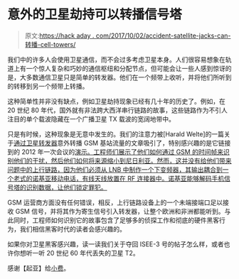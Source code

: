 # 意外的卫星劫持可以转播信号塔

> 原文:[https://hack aday . com/2017/10/02/accident-satellite-jacks-can-转播-cell-towers/](https://hackaday.com/2017/10/02/accidental-satellite-hijacks-can-rebroadcast-cell-towers/)

我们中的许多人会使用卫星通信，而不会过多考虑卫星本身。人们很容易想象在轨道上有一个惊人复杂和巧妙的通信枢纽和分配节点，但可能会让一些人感到惊讶的是，大多数通信卫星只是简单的转发器。他们在一个频带上收听，并将他们所听到的转移到另一个频带上转播。

这种简单性并非没有缺点，例如卫星劫持现象已经有几十年的历史了。例如，在 20 世纪 80 年代，国外就有非法跨大西洋串行链路的故事，这些链路作为不引人注目的单个载波隐藏在一个广播卫星 TX 载波的宽阔地带中。

只是有时候，这种现象是无意中发生的。我们的注意力被[Harald Welte]的一篇关于[通过卫星转发器](http://laforge.gnumonks.org/blog/20170216-cellular_rebroadcast_over_sat/)意外转播 GSM 基站流量的文章吸引了，特别感兴趣的是它链接到的 2012 年一次会议的[演示。工程师们展示了他们如何通过 GSM 的时间帧来识别他们的干扰，然后他们如何将来源缩小到尼日利亚。然而，这并没有给他们带来问题中的上行链路，因为他们必须从 LNB 中制作一个下变频器，其输出耦合到一个老式的诺基亚移动电话，有线天线放置在 RF 连接器中。诺基亚能够解码手机信号塔的识别数据，让他们锁定罪犯。](http://data.satirg.org/identifying-gsm-rebroadcast-part1/)

GSM 运营商方面没有任何错误，相反，上行链路设备上的一个未端接端口足以接收 GSM 信号，并将其作为寄生信号引入转发器，让整个欧洲和非洲都能听到。与此同时，工程师如何识别它的故事包含了足够多的侦探工作和彻底的硬件黑客行为，我们相信黑客时代的读者会感兴趣的。

如果你对卫星黑客感兴趣，读一读我们关于夺回 ISEE-3 号的帖子怎么样，或者也许你想听一听 20 世纪 60 年代丢失的卫星 T2。

感谢【起亚】给[小费](https://twitter.com/alt_kia/status/913348342675116033)。